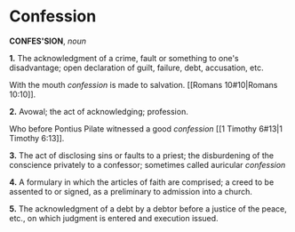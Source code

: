 # Confession

**CONFES'SION**, _noun_

**1.** The acknowledgment of a crime, fault or something to one's disadvantage; open declaration of guilt, failure, debt, accusation, etc.

With the mouth _confession_ is made to salvation. [[Romans 10#10|Romans 10:10]].

**2.** Avowal; the act of acknowledging; profession.

Who before Pontius Pilate witnessed a good _confession_ [[1 Timothy 6#13|1 Timothy 6:13]].

**3.** The act of disclosing sins or faults to a priest; the disburdening of the conscience privately to a confessor; sometimes called auricular _confession_

**4.** A formulary in which the articles of faith are comprised; a creed to be assented to or signed, as a preliminary to admission into a church.

**5.** The acknowledgment of a debt by a debtor before a justice of the peace, etc., on which judgment is entered and execution issued.